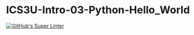 # ICS3U-Intro-03-Python-Hello_World

[![GitHub's Super Linter](https://github.comICS3U-Programming-Hertz-M/ICS3U-Intro-03-Python-Hello_World/workflows/GitHub's%20Super%20Linter/badge.svg)](https://github.com/<OWNER>/<REPOSITORY>/actions)
